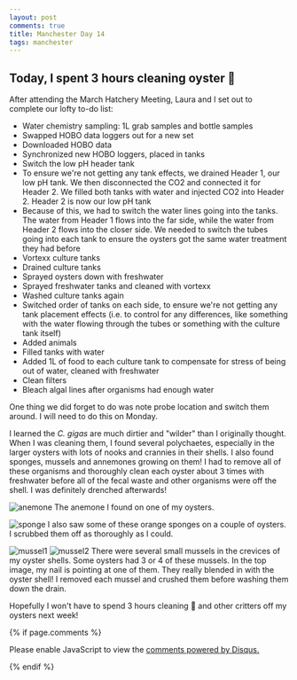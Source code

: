 ```yaml
---
layout: post
comments: true
title: Manchester Day 14
tags: manchester
---
```


## Today, I spent 3 hours cleaning oyster :poop:

After attending the March Hatchery Meeting, Laura and I set out to complete our lofty to-do list:

- Water chemistry sampling: 1L grab samples and bottle samples
- Swapped HOBO data loggers out for a new set
- Downloaded HOBO data
- Synchronized new HOBO loggers, placed in tanks
- Switch the low pH header tank
 - To ensure we're not getting any tank effects, we drained Header 1, our low pH tank. We then disconnected the CO2 and connected it for Header 2. We filled both tanks with water and injected CO2 into Header 2. Header 2 is now our low pH tank
 - Because of this, we had to switch the water lines going into the tanks. The water from Header 1 flows into the far side, while the water from Header 2 flows into the closer side. We needed to switch the tubes going into each tank to ensure the oysters got the same water treatment they had before
- Vortexx culture tanks
 - Drained culture tanks
 - Sprayed oysters down with freshwater
 - Sprayed freshwater tanks and cleaned with vortexx
 - Washed culture tanks again
 - Switched order of tanks on each side, to ensure we're not getting any tank placement effects (i.e. to control for any differences, like something with the water flowing through the tubes or something with the culture tank itself)
 - Added animals
 - Filled tanks with water
- Added 1L of food to each culture tank to compensate for stress of being out of water, cleaned with freshwater
- Clean filters
- Bleach algal lines after organisms had enough water

One thing we did forget to do was note probe location and switch them around. I will need to do this on Monday.

I learned the *C. gigas* are much dirtier and "wilder" than I originally thought. When I was cleaning them, I found several polychaetes, especially in the larger oysters with lots of nooks and crannies in their shells. I also found sponges, mussels and annemones growing on them! I had to remove all of these organisms and thoroughly clean each oyster about 3 times with freshwater before all of the fecal waste and other organisms were off the shell. I was definitely drenched afterwards!

![anemone](https://raw.githubusercontent.com/yaaminiv/yaaminiv.github.io/master/images/anemone.JPG)
The anemone I found on one of my oysters.

![sponge](https://raw.githubusercontent.com/yaaminiv/yaaminiv.github.io/master/images/sponge.JPG)
I also saw some of these orange sponges on a couple of oysters. I scrubbed them off as thoroughly as I could.

![mussel1](https://raw.githubusercontent.com/yaaminiv/yaaminiv.github.io/master/images/mussel1.JPG)
![mussel2](https://raw.githubusercontent.com/yaaminiv/yaaminiv.github.io/master/images/mussel2.JPG)
There were several small mussels in the crevices of my oyster shells. Some oysters had 3 or 4 of these mussels. In the top image, my nail is pointing at one of them. They really blended in with the oyster shell! I removed each mussel and crushed them before washing them down the drain.

Hopefully I won't have to spend 3 hours cleaning :poop: and other critters off my oysters next week!

{% if page.comments %}

<div id="disqus_thread"></div>
<script>

/**
*  RECOMMENDED CONFIGURATION VARIABLES: EDIT AND UNCOMMENT THE SECTION BELOW TO INSERT DYNAMIC VALUES FROM YOUR PLATFORM OR CMS.
*  LEARN WHY DEFINING THESE VARIABLES IS IMPORTANT: https://disqus.com/admin/universalcode/#configuration-variables*/
/*
var disqus_config = function () {
this.page.url = PAGE_URL;  // Replace PAGE_URL with your page's canonical URL variable
this.page.identifier = PAGE_IDENTIFIER; // Replace PAGE_IDENTIFIER with your page's unique identifier variable
};
*/
(function() { // DON'T EDIT BELOW THIS LINE
var d = document, s = d.createElement('script');
s.src = 'https://the-responsible-grad-student.disqus.com/embed.js';
s.setAttribute('data-timestamp', +new Date());
(d.head || d.body).appendChild(s);
})();
</script>
<noscript>Please enable JavaScript to view the <a href="https://disqus.com/?ref_noscript">comments powered by Disqus.</a></noscript>

{% endif %}

<script id="dsq-count-scr" src="//the-responsible-grad-student.disqus.com/count.js" async></script>
